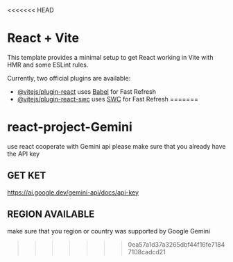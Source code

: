 <<<<<<< HEAD
# React + Vite

This template provides a minimal setup to get React working in Vite with HMR and some ESLint rules.

Currently, two official plugins are available:

- [@vitejs/plugin-react](https://github.com/vitejs/vite-plugin-react/blob/main/packages/plugin-react/README.md) uses [Babel](https://babeljs.io/) for Fast Refresh
- [@vitejs/plugin-react-swc](https://github.com/vitejs/vite-plugin-react-swc) uses [SWC](https://swc.rs/) for Fast Refresh
=======
# react-project-Gemini
use react cooperate with Gemini api
please make sure that you already have the API key 
## GET KET
https://ai.google.dev/gemini-api/docs/api-key

## REGION AVAILABLE
make sure that you region or country was supported by Google Gemini
>>>>>>> 0ea57a1d37a3265dbf44f16fe71847108cadcd21
